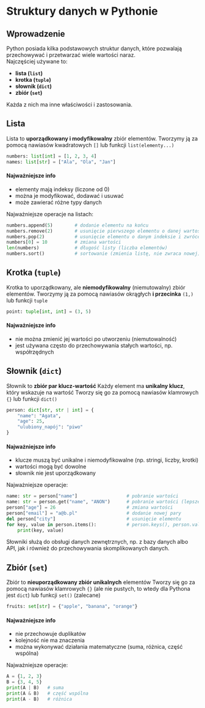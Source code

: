# Struktury danych w Pythonie

## Wprowadzenie

Python posiada kilka podstawowych struktur danych, które pozwalają przechowywać i przetwarzać wiele wartości naraz.  
Najczęściej używane to:

- **lista (`list`)**
- **krotka (`tuple`)**
- **słownik (`dict`)**
- **zbiór (`set`)**

Każda z nich ma inne właściwości i zastosowania.

## Lista

Lista to **uporządkowany i modyfikowalny** zbiór elementów.
Tworzymy ją za pomocą nawiasów kwadratowych `[]` lub funkcji `list(elementy...)`

```python
numbers: list[int] = [1, 2, 3, 4]
names: list[str] = ["Ala", "Ola", "Jan"]
```

#### Najważniejsze info

- elementy mają indeksy (liczone od 0)
- można je modyfikować, dodawać i usuwać
- może zawierać różne typy danych

Najważniejsze operacje na listach:

```python
numbers.append(5)        # dodanie elementu na końcu
numbers.remove(2)        # usunięcie pierwszego elementu o danej wartości
numbers.pop(2)           # usunięcie elementu o danym indeksie i zwrócenie go
numbers[0] = 10          # zmiana wartości
len(numbers)             # długość listy (liczba elementów)
numbers.sort()           # sortowanie (zmienia listę, nie zwraca nowej)
```

## Krotka (`tuple`)

Krotka to uporządkowany, ale **niemodyfikowalny** (niemutowalny) zbiór elementów.
Tworzymy ją za pomocą nawiasów okrągłych **i przecinka** `(1,)` lub funkcji `tuple`

```python
point: tuple[int, int] = (3, 5)
```

#### Najważniejsze info

- nie można zmienić jej wartości po utworzeniu (niemutowalność)
- jest używana często do przechowywania stałych wartości, np. współrzędnych

## Słownik (`dict`)

Słownik to **zbiór par klucz-wartość**
Każdy element ma **unikalny klucz**, który wskazuje na wartość
Tworzy się go za pomocą nawiasów klamrowych `{}` lub funkcji `dict()`

```python
person: dict[str, str | int] = {
    "name": "Agata",
    "age": 25,
    "ulubiony_napój": "piwo"
}
```

#### Najważniejsze info

- klucze muszą być unikalne i niemodyfikowalne (np. stringi, liczby, krotki)
- wartości mogą być dowolne
- słownik nie jest uporządkowany

Najważniejsze operacje:

```python
name: str = person["name"]                  # pobranie wartości
name: str = person.get("name", "ANON")      # pobranie wartości (lepsze)
person["age"] = 26                          # zmiana wartości
person["email"] = "a@b.pl"                  # dodanie nowej pary
del person["city"]                          # usunięcie elementu
for key, value in person.items():           # person.keys(), person.values()
    print(key, value)
```

Słowniki służą do obsługi danych zewnętrznych, np. z bazy danych albo API, jak i również do przechowywania skomplikowanych danych.

## Zbiór (`set`)

Zbiór to **nieuporządkowany zbiór unikalnych** elementów
Tworzy się go za pomocą nawiasów klamrowych `{}` (ale nie pustych, to wtedy dla Pythona jest `dict`) lub funkcji `set()` (zalecane)

```python
fruits: set[str] = {"apple", "banana", "orange"}
```

#### Najważniejsze info

- nie przechowuje duplikatów
- kolejność nie ma znaczenia
- można wykonywać działania matematyczne (suma, różnica, część wspólna)

Najważniejsze operacje:

```python
A = {1, 2, 3}
B = {3, 4, 5}
print(A | B)   # suma
print(A & B)   # część wspólna
print(A - B)   # różnica
```
